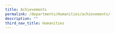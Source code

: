 ```yaml
---
title: Achievements
permalink: /departments/Humanities/achievements/
description: ""
third_nav_title: Humanities
---
```

